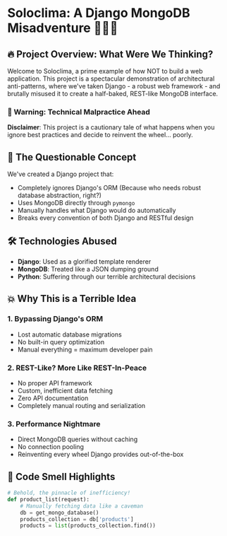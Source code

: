 # Soloclima: A Django MongoDB Misadventure 🚨🤦‍♂️

## 🔥 Project Overview: What Were We Thinking?

Welcome to Soloclima, a prime example of how NOT to build a web application. This project is a spectacular demonstration of architectural anti-patterns, where we've taken Django - a robust web framework - and brutally misused it to create a half-baked, REST-like MongoDB interface.

### 🚨 Warning: Technical Malpractice Ahead

**Disclaimer**: This project is a cautionary tale of what happens when you ignore best practices and decide to reinvent the wheel... poorly.

## 🤔 The Questionable Concept

We've created a Django project that:

- Completely ignores Django's ORM (Because who needs robust database abstraction, right?)
- Uses MongoDB directly through `pymongo`
- Manually handles what Django would do automatically
- Breaks every convention of both Django and RESTful design

## 🛠 Technologies Abused

- **Django**: Used as a glorified template renderer
- **MongoDB**: Treated like a JSON dumping ground
- **Python**: Suffering through our terrible architectural decisions

## 💥 Why This is a Terrible Idea

### 1. Bypassing Django's ORM

- Lost automatic database migrations
- No built-in query optimization
- Manual everything = maximum developer pain

### 2. REST-Like? More Like REST-In-Peace

- No proper API framework
- Custom, inefficient data fetching
- Zero API documentation
- Completely manual routing and serialization

### 3. Performance Nightmare

- Direct MongoDB queries without caching
- No connection pooling
- Reinventing every wheel Django provides out-of-the-box

## 🤯 Code Smell Highlights

```python
# Behold, the pinnacle of inefficiency!
def product_list(request):
    # Manually fetching data like a caveman
    db = get_mongo_database()
    products_collection = db['products']
    products = list(products_collection.find())
```
